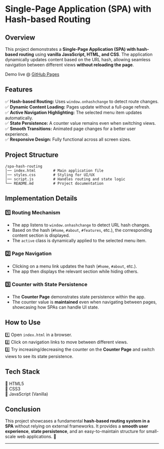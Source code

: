 
# **Single-Page Application (SPA) with Hash-based Routing**  

## **Overview**  
This project demonstrates a **Single-Page Application (SPA) with hash-based routing** using **vanilla JavaScript, HTML, and CSS**. The application dynamically updates content based on the URL hash, allowing seamless navigation between different views **without reloading the page**.  

Demo live @ [GitHub Pages](https://ssr-04.github.io/Presedio-PreInternship/Javascript-fundamentals/task-8/index.html)

## **Features**  
✅ **Hash-based Routing:** Uses `window.onhashchange` to detect route changes.  
✅ **Dynamic Content Loading:** Pages update without a full-page refresh.  
✅ **Active Navigation Highlighting:** The selected menu item updates automatically.  
✅ **State Persistence:** A counter value remains even when switching views.  
✅ **Smooth Transitions:** Animated page changes for a better user experience.  
✅ **Responsive Design:** Fully functional across all screen sizes.  

## **Project Structure**  
```
/spa-hash-routing  
│── index.html        # Main application file  
│── styles.css        # Styling for UI/UX  
│── script.js         # Handles routing and state logic  
└── README.md         # Project documentation  
```

## **Implementation Details**  

### **1️⃣ Routing Mechanism**  
- The app listens to `window.onhashchange` to detect URL hash changes.  
- Based on the hash (`#home`, `#about`, `#features`, etc.), the corresponding content section is displayed.  
- The `active` class is dynamically applied to the selected menu item.  

### **2️⃣ Page Navigation**  
- Clicking on a menu link updates the hash (`#home`, `#about`, etc.).  
- The app then displays the relevant section while hiding others.  

### **3️⃣ Counter with State Persistence**  
- The **Counter Page** demonstrates state persistence within the app.  
- The counter value is **maintained** even when navigating between pages, showcasing how SPAs can handle UI state.  

## **How to Use**  
1️⃣ Open `index.html` in a browser.  
2️⃣ Click on navigation links to move between different views.  
3️⃣ Try increasing/decreasing the counter on the **Counter Page** and switch views to see its state persistence.  

## **Tech Stack**  
🔹 HTML5  
🔹 CSS3  
🔹 JavaScript (Vanilla)  

## **Conclusion**  
This project showcases a fundamental **hash-based routing system in a SPA** without relying on external frameworks. It provides a **smooth user experience**, **state persistence**, and an easy-to-maintain structure for small-scale web applications. 🚀  

---